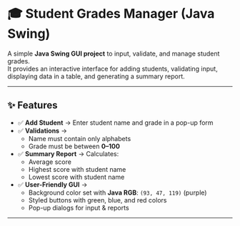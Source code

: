 # 🎓 Student Grades Manager (Java Swing)

A simple **Java Swing GUI project** to input, validate, and manage student grades.  
It provides an interactive interface for adding students, validating input, displaying data in a table, and generating a summary report.

---

## ✨ Features
- ✅ **Add Student** → Enter student name and grade in a pop-up form  
- ✅ **Validations** →  
  - Name must contain only alphabets  
  - Grade must be between **0–100**  
- ✅ **Summary Report** → Calculates:  
  - Average score  
  - Highest score with student name  
  - Lowest score with student name  
- ✅ **User-Friendly GUI** →  
  - Background color set with **Java RGB**: `(93, 47, 119)` (purple)  
  - Styled buttons with green, blue, and red colors  
  - Pop-up dialogs for input & reports  

---
